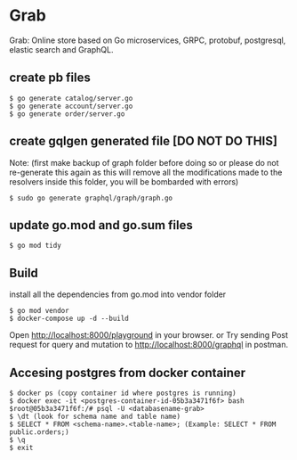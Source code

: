 # Grab

Grab: Online store based on Go microservices, GRPC, protobuf, postgresql, elastic search and GraphQL.

## create pb files
```
$ go generate catalog/server.go
$ go generate account/server.go
$ go generate order/server.go
```

## create gqlgen generated file [DO NOT DO THIS]
Note: (first make backup of graph folder before doing so or please do not re-generate this again as this will remove all the modifications made to the resolvers inside this folder, you will be bombarded with errors)
```
$ sudo go generate graphql/graph/graph.go
```

## update go.mod and go.sum files
```
$ go mod tidy
```

## Build
install all the dependencies from go.mod into vendor folder
```
$ go mod vendor
$ docker-compose up -d --build
```

Open <http://localhost:8000/playground> in your browser.
                            or
Try sending Post request for query and mutation to <http://localhost:8000/graphql> in postman.

## Accesing postgres from docker container

```
$ docker ps (copy container id where postgres is running)
$ docker exec -it <postgres-container-id-05b3a3471f6f> bash
$root@05b3a3471f6f:/# psql -U <databasename-grab>
$ \dt (look for schema name and table name)
$ SELECT * FROM <schema-name>.<table-name>; (Example: SELECT * FROM public.orders;)
$ \q
$ exit
```
